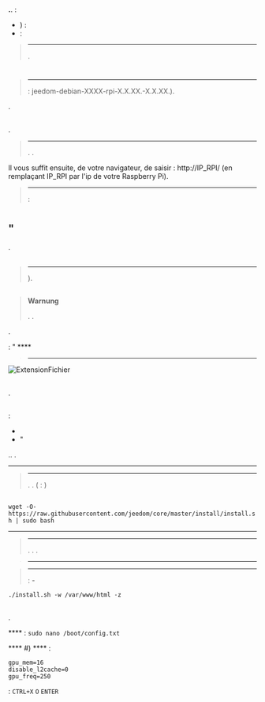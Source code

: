 # 

 **.**.  :

- ) : 
-  : 

> ****
>
> .

# 

## 

 [](https://images.jeedom.com/rpi/)

> ****
>
> : jeedom-debian-XXXX-rpi-X.X.XX.-X.X.XX.).

.

## 

 [](https://www.raspberrypi.org/downloads/)

## 

.

> ****
>
> . .

Il vous suffit ensuite, de votre navigateur, de saisir : http://IP_RPI/ (en remplaçant IP_RPI par l'ip de votre Raspberry Pi).

> ****
>
>  :  

 [](https://doc.jeedom.com/de_DE/premiers-pas/index)

# 

## "

[](https://downloads.raspberrypi.org/raspbian_lite_latest)

.

## 

[](https://www.raspberrypi.org/downloads/)

> ****
>
> ).

## 

> **Warnung**
>
> . .

.

 : " ****

> ****
>
> 

![ExtensionFichier](images/ExtensionFichier.PNG)

## 

.

## 



 :

-   
-   " [](http://angryip.org/download/#windows)



 [](http://www.putty.org/)

.. .

 ****

> ****
>
> . . ( : )

## 

``wget -O- https://raw.githubusercontent.com/jeedom/core/master/install/install.sh | sudo bash``

****

> ****
>
> . . .



> ****
>
> 

> ****
>
>  : -

````
./install.sh -w /var/www/html -z
````

## 

.

 ****  : ``sudo nano /boot/config.txt``

 ****  #) ****  :

````
gpu_mem=16
disable_l2cache=0
gpu_freq=250
````

 : ``CTRL+X``  ``O``  ``ENTER``



 [](https://doc.jeedom.com/de_DE/premiers-pas/index)
